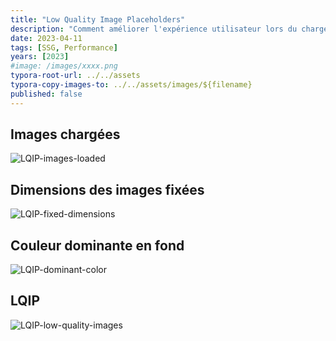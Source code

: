 ```yaml
---
title: "Low Quality Image Placeholders"
description: "Comment améliorer l'expérience utilisateur lors du chargement des images ?"
date: 2023-04-11
tags: [SSG, Performance]
years: [2023]
#image: /images/xxxx.png
typora-root-url: ../../assets
typora-copy-images-to: ../../assets/images/${filename}
published: false
---
```

## Images chargées

![LQIP-images-loaded](/images/2023-04-11-low-quality-image-placeholders/LQIP-images-loaded.png)

## Dimensions des images fixées

![LQIP-fixed-dimensions](/images/2023-04-11-low-quality-image-placeholders/LQIP-fixed-dimensions.png)

## Couleur dominante en fond

![LQIP-dominant-color](/images/2023-04-11-low-quality-image-placeholders/LQIP-dominant-color.png)

## LQIP

![LQIP-low-quality-images](/images/2023-04-11-low-quality-image-placeholders/LQIP-low-quality-images.png)
